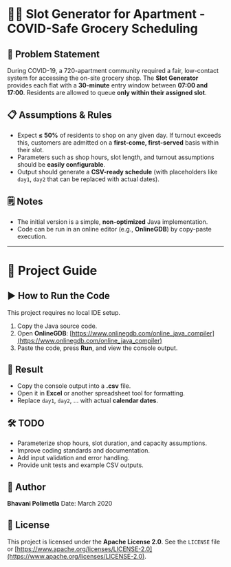 # 🏢🛒  Slot Generator for Apartment - COVID-Safe Grocery Scheduling

## 📝 Problem Statement

During COVID-19, a 720-apartment community required a fair, low-contact system for accessing the on-site grocery shop. The **Slot Generator** provides each flat with a **30-minute** entry window between **07:00 and 17:00**. Residents are allowed to queue **only within their assigned slot**.

## 📋 Assumptions & Rules

- Expect **≤ 50%** of residents to shop on any given day. If turnout exceeds this, customers are admitted on a **first-come, first-served** basis within their slot.
- Parameters such as shop hours, slot length, and turnout assumptions should be **easily configurable**.
- Output should generate a **CSV-ready schedule** (with placeholders like `day1`, `day2` that can be replaced with actual dates).

## 🗒️ Notes

- The initial version is a simple, **non-optimized** Java implementation.
- Code can be run in an online editor (e.g., **OnlineGDB**) by copy-paste execution.

---

# 🚀 Project Guide

## ▶️ How to Run the Code

This project requires no local IDE setup.

1. Copy the Java source code.
2. Open **OnlineGDB**: [https://www.onlinegdb.com/online_java_compiler](https://www.onlinegdb.com/online_java_compiler)
3. Paste the code, press **Run**, and view the console output.

## 📄 Result

- Copy the console output into a **.csv** file.
- Open it in **Excel** or another spreadsheet tool for formatting.
- Replace `day1`, `day2`, … with actual **calendar dates**.

## 🛠️ TODO

- Parameterize shop hours, slot duration, and capacity assumptions.
- Improve coding standards and documentation.
- Add input validation and error handling.
- Provide unit tests and example CSV outputs.

## 👤 Author

**Bhavani Polimetla**
Date: March 2020

## 📄 License

This project is licensed under the **Apache License 2.0**.
See the `LICENSE` file or [https://www.apache.org/licenses/LICENSE-2.0](https://www.apache.org/licenses/LICENSE-2.0).
